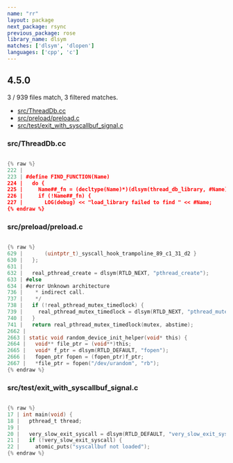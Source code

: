 ```yaml
---
name: "rr"
layout: package
next_package: rsync
previous_package: rose
library_name: dlsym
matches: ['dlsym', 'dlopen']
languages: ['cpp', 'c']
---
```

## 4.5.0
3 / 939 files match, 3 filtered matches.

 - [src/ThreadDb.cc](#srcthreaddbcc)
 - [src/preload/preload.c](#srcpreloadpreloadc)
 - [src/test/exit_with_syscallbuf_signal.c](#srctestexit_with_syscallbuf_signalc)

### src/ThreadDb.cc

```cpp

{% raw %}
222 | 
223 | #define FIND_FUNCTION(Name)                                                    \
224 |   do {                                                                         \
225 |     Name##_fn = (decltype(Name)*)(dlsym(thread_db_library, #Name));            \
226 |     if (!Name##_fn) {                                                          \
227 |       LOG(debug) << "load_library failed to find " << #Name;                   \
{% endraw %}

```
### src/preload/preload.c

```c

{% raw %}
629 |       (uintptr_t)_syscall_hook_trampoline_89_c1_31_d2 }
630 |   };
631 | 
632 |   real_pthread_create = dlsym(RTLD_NEXT, "pthread_create");
633 | #else
634 | #error Unknown architecture
736 |    * indirect call.
737 |    */
738 |   if (!real_pthread_mutex_timedlock) {
739 |     real_pthread_mutex_timedlock = dlsym(RTLD_NEXT, "pthread_mutex_timedlock");
740 |   }
741 |   return real_pthread_mutex_timedlock(mutex, abstime);
2662 | 
2663 | static void random_device_init_helper(void* this) {
2664 |   void** file_ptr = (void**)this;
2665 |   void* f_ptr = dlsym(RTLD_DEFAULT, "fopen");
2666 |   fopen_ptr fopen = (fopen_ptr)f_ptr;
2667 |   *file_ptr = fopen("/dev/urandom", "rb");
{% endraw %}

```
### src/test/exit_with_syscallbuf_signal.c

```c

{% raw %}
17 | int main(void) {
18 |   pthread_t thread;
19 | 
20 |   very_slow_exit_syscall = dlsym(RTLD_DEFAULT, "very_slow_exit_syscall");
21 |   if (!very_slow_exit_syscall) {
22 |     atomic_puts("syscallbuf not loaded");
{% endraw %}

```